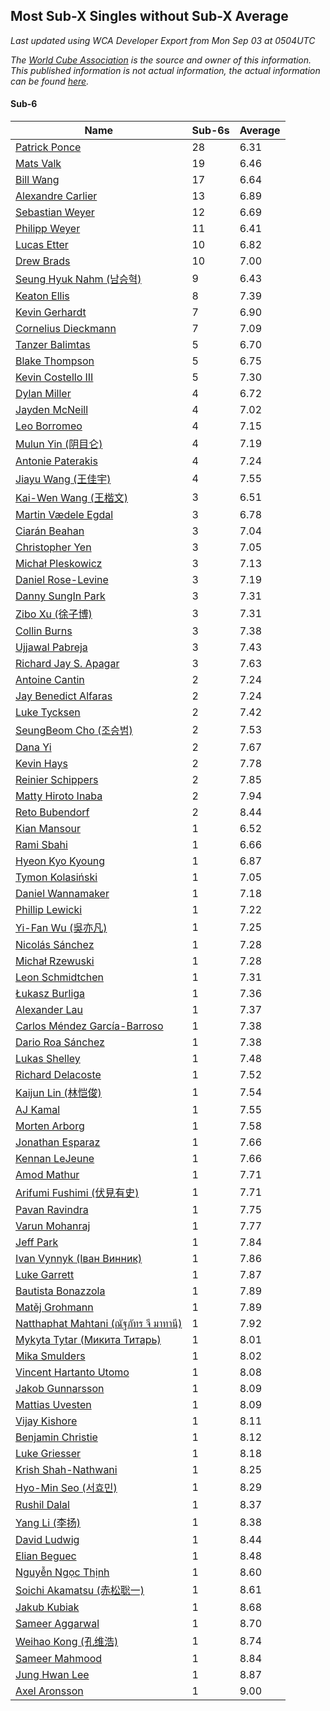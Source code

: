 ## Most Sub-X Singles without Sub-X Average

*Last updated using WCA Developer Export from Mon Sep 03 at 0504UTC*

*The [World Cube Association](https://www.worldcubeassociation.org) is the source and owner of this information. This published information is not actual information, the actual information can be found [here](https://www.worldcubeassociation.org/results).*

#### Sub-6


|Name|Sub-6s|Average|  
|--|--|--|  
|[Patrick Ponce](https://www.worldcubeassociation.org/persons/2012PONC02)|28|6.31|  
|[Mats Valk](https://www.worldcubeassociation.org/persons/2007VALK01)|19|6.46|  
|[Bill Wang](https://www.worldcubeassociation.org/persons/2010WANG68)|17|6.64|  
|[Alexandre Carlier](https://www.worldcubeassociation.org/persons/2012CARL03)|13|6.89|  
|[Sebastian Weyer](https://www.worldcubeassociation.org/persons/2010WEYE02)|12|6.69|  
|[Philipp Weyer](https://www.worldcubeassociation.org/persons/2010WEYE01)|11|6.41|  
|[Lucas Etter](https://www.worldcubeassociation.org/persons/2011ETTE01)|10|6.82|  
|[Drew Brads](https://www.worldcubeassociation.org/persons/2010BRAD01)|10|7.00|  
|[Seung Hyuk Nahm (남승혁)](https://www.worldcubeassociation.org/persons/2013NAHM01)|9|6.43|  
|[Keaton Ellis](https://www.worldcubeassociation.org/persons/2012ELLI01)|8|7.39|  
|[Kevin Gerhardt](https://www.worldcubeassociation.org/persons/2013GERH01)|7|6.90|  
|[Cornelius Dieckmann](https://www.worldcubeassociation.org/persons/2009DIEC01)|7|7.09|  
|[Tanzer Balimtas](https://www.worldcubeassociation.org/persons/2013BALI01)|5|6.70|  
|[Blake Thompson](https://www.worldcubeassociation.org/persons/2010THOM03)|5|6.75|  
|[Kevin Costello III](https://www.worldcubeassociation.org/persons/2012COST01)|5|7.30|  
|[Dylan Miller](https://www.worldcubeassociation.org/persons/2015MILL01)|4|6.72|  
|[Jayden McNeill](https://www.worldcubeassociation.org/persons/2012MCNE01)|4|7.02|  
|[Leo Borromeo](https://www.worldcubeassociation.org/persons/2015BORR01)|4|7.15|  
|[Mulun Yin (阴目仑)](https://www.worldcubeassociation.org/persons/2009YINM01)|4|7.19|  
|[Antonie Paterakis](https://www.worldcubeassociation.org/persons/2012PATE01)|4|7.24|  
|[Jiayu Wang (王佳宇)](https://www.worldcubeassociation.org/persons/2010WANG53)|4|7.55|  
|[Kai-Wen Wang (王楷文)](https://www.worldcubeassociation.org/persons/2015WANG09)|3|6.51|  
|[Martin Vædele Egdal](https://www.worldcubeassociation.org/persons/2013EGDA02)|3|6.78|  
|[Ciarán Beahan](https://www.worldcubeassociation.org/persons/2012BEAH01)|3|7.04|  
|[Christopher Yen](https://www.worldcubeassociation.org/persons/2016YENC01)|3|7.05|  
|[Michał Pleskowicz](https://www.worldcubeassociation.org/persons/2009PLES01)|3|7.13|  
|[Daniel Rose-Levine](https://www.worldcubeassociation.org/persons/2015ROSE01)|3|7.19|  
|[Danny SungIn Park](https://www.worldcubeassociation.org/persons/2015PARK13)|3|7.31|  
|[Zibo Xu (徐子博)](https://www.worldcubeassociation.org/persons/2014XUZI01)|3|7.31|  
|[Collin Burns](https://www.worldcubeassociation.org/persons/2010BURN01)|3|7.38|  
|[Ujjawal Pabreja](https://www.worldcubeassociation.org/persons/2015PABR01)|3|7.43|  
|[Richard Jay S. Apagar](https://www.worldcubeassociation.org/persons/2010APAG01)|3|7.63|  
|[Antoine Cantin](https://www.worldcubeassociation.org/persons/2010CANT02)|2|7.24|  
|[Jay Benedict Alfaras](https://www.worldcubeassociation.org/persons/2009ALFA01)|2|7.24|  
|[Luke Tycksen](https://www.worldcubeassociation.org/persons/2012TYCK01)|2|7.42|  
|[SeungBeom Cho (조승범)](https://www.worldcubeassociation.org/persons/2012CHOS01)|2|7.53|  
|[Dana Yi](https://www.worldcubeassociation.org/persons/2010YIDA01)|2|7.67|  
|[Kevin Hays](https://www.worldcubeassociation.org/persons/2009HAYS01)|2|7.78|  
|[Reinier Schippers](https://www.worldcubeassociation.org/persons/2010SCHI01)|2|7.85|  
|[Matty Hiroto Inaba](https://www.worldcubeassociation.org/persons/2016INAB01)|2|7.94|  
|[Reto Bubendorf](https://www.worldcubeassociation.org/persons/2012BUBE01)|2|8.44|  
|[Kian Mansour](https://www.worldcubeassociation.org/persons/2015MANS03)|1|6.52|  
|[Rami Sbahi](https://www.worldcubeassociation.org/persons/2011SBAH01)|1|6.66|  
|[Hyeon Kyo Kyoung](https://www.worldcubeassociation.org/persons/2013KYOU01)|1|6.87|  
|[Tymon Kolasiński](https://www.worldcubeassociation.org/persons/2016KOLA02)|1|7.05|  
|[Daniel Wannamaker](https://www.worldcubeassociation.org/persons/2011WANN01)|1|7.18|  
|[Phillip Lewicki](https://www.worldcubeassociation.org/persons/2012LEWI01)|1|7.22|  
|[Yi-Fan Wu (吳亦凡)](https://www.worldcubeassociation.org/persons/2010WUIF01)|1|7.25|  
|[Nicolás Sánchez](https://www.worldcubeassociation.org/persons/2015SANC11)|1|7.28|  
|[Michał Rzewuski](https://www.worldcubeassociation.org/persons/2014RZEW01)|1|7.28|  
|[Leon Schmidtchen](https://www.worldcubeassociation.org/persons/2010SCHM01)|1|7.31|  
|[Łukasz Burliga](https://www.worldcubeassociation.org/persons/2013BURL01)|1|7.36|  
|[Alexander Lau](https://www.worldcubeassociation.org/persons/2011LAUA01)|1|7.37|  
|[Carlos Méndez García-Barroso](https://www.worldcubeassociation.org/persons/2010GARC02)|1|7.38|  
|[Dario Roa Sánchez](https://www.worldcubeassociation.org/persons/2011SANC02)|1|7.38|  
|[Lukas Shelley](https://www.worldcubeassociation.org/persons/2016SHEL03)|1|7.48|  
|[Richard Delacoste](https://www.worldcubeassociation.org/persons/2015DELA05)|1|7.52|  
|[Kaijun Lin (林恺俊)](https://www.worldcubeassociation.org/persons/2013LINK01)|1|7.54|  
|[AJ Kamal](https://www.worldcubeassociation.org/persons/2016KAMA04)|1|7.55|  
|[Morten Arborg](https://www.worldcubeassociation.org/persons/2010ARBO01)|1|7.58|  
|[Jonathan Esparaz](https://www.worldcubeassociation.org/persons/2013ESPA01)|1|7.66|  
|[Kennan LeJeune](https://www.worldcubeassociation.org/persons/2013LEJE03)|1|7.66|  
|[Amod Mathur](https://www.worldcubeassociation.org/persons/2013MATH01)|1|7.71|  
|[Arifumi Fushimi (伏見有史)](https://www.worldcubeassociation.org/persons/2009FUSH01)|1|7.71|  
|[Pavan Ravindra](https://www.worldcubeassociation.org/persons/2013RAVI06)|1|7.75|  
|[Varun Mohanraj](https://www.worldcubeassociation.org/persons/2015MOHA10)|1|7.77|  
|[Jeff Park](https://www.worldcubeassociation.org/persons/2015PARK08)|1|7.84|  
|[Ivan Vynnyk (Іван Винник)](https://www.worldcubeassociation.org/persons/2010VYNN01)|1|7.86|  
|[Luke Garrett](https://www.worldcubeassociation.org/persons/2017GARR05)|1|7.87|  
|[Bautista Bonazzola](https://www.worldcubeassociation.org/persons/2014BONA02)|1|7.89|  
|[Matěj Grohmann](https://www.worldcubeassociation.org/persons/2015GROH02)|1|7.89|  
|[Natthaphat Mahtani (ณัฐภัทร จี มาทานี)](https://www.worldcubeassociation.org/persons/2011MAHT02)|1|7.92|  
|[Mykyta Tytar (Микита Титарь)](https://www.worldcubeassociation.org/persons/2014TYTA02)|1|8.01|  
|[Mika Smulders](https://www.worldcubeassociation.org/persons/2016SMUL01)|1|8.02|  
|[Vincent Hartanto Utomo](https://www.worldcubeassociation.org/persons/2010UTOM01)|1|8.08|  
|[Jakob Gunnarsson](https://www.worldcubeassociation.org/persons/2015GUNN01)|1|8.09|  
|[Mattias Uvesten](https://www.worldcubeassociation.org/persons/2013UVES01)|1|8.09|  
|[Vijay Kishore](https://www.worldcubeassociation.org/persons/2012KISH03)|1|8.11|  
|[Benjamin Christie](https://www.worldcubeassociation.org/persons/2014CHRI04)|1|8.12|  
|[Luke Griesser](https://www.worldcubeassociation.org/persons/2015GRIE02)|1|8.18|  
|[Krish Shah-Nathwani](https://www.worldcubeassociation.org/persons/2015SHAH09)|1|8.25|  
|[Hyo-Min Seo (서효민)](https://www.worldcubeassociation.org/persons/2013SEOH01)|1|8.29|  
|[Rushil Dalal](https://www.worldcubeassociation.org/persons/2014DALA03)|1|8.37|  
|[Yang Li (李扬)](https://www.worldcubeassociation.org/persons/2012LIYA01)|1|8.38|  
|[David Ludwig](https://www.worldcubeassociation.org/persons/2013LUDW01)|1|8.44|  
|[Elian Beguec](https://www.worldcubeassociation.org/persons/2014BEGU01)|1|8.48|  
|[Nguyễn Ngọc Thịnh](https://www.worldcubeassociation.org/persons/2010NGUY33)|1|8.60|  
|[Soichi Akamatsu (赤松聡一)](https://www.worldcubeassociation.org/persons/2012AKAM01)|1|8.61|  
|[Jakub Kubiak](https://www.worldcubeassociation.org/persons/2014KUBI02)|1|8.68|  
|[Sameer Aggarwal](https://www.worldcubeassociation.org/persons/2017AGGA01)|1|8.70|  
|[Weihao Kong (孔维浩)](https://www.worldcubeassociation.org/persons/2017KONG05)|1|8.74|  
|[Sameer Mahmood](https://www.worldcubeassociation.org/persons/2013MAHM02)|1|8.84|  
|[Jung Hwan Lee](https://www.worldcubeassociation.org/persons/2015LEEJ05)|1|8.87|  
|[Axel Aronsson](https://www.worldcubeassociation.org/persons/2015ARON01)|1|9.00|  
